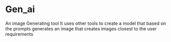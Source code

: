 # Gen_ai
An image Generating tool
It uses other tools to create a model that based on the prompts generates an image that creates images closest to the user requirements
